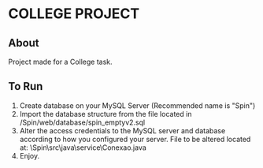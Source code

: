 # COLLEGE PROJECT
## About
Project made for a College task.

## To Run
1. Create database on your MySQL Server (Recommended name is "Spin")
2. Import the database structure from the file located in /Spin/web/database/spin_emptyv2.sql
3. Alter the access credentials to the MySQL server and database according to how you configured your server. File to be altered located at: \Spin\src\java\service\Conexao.java
4. Enjoy.

